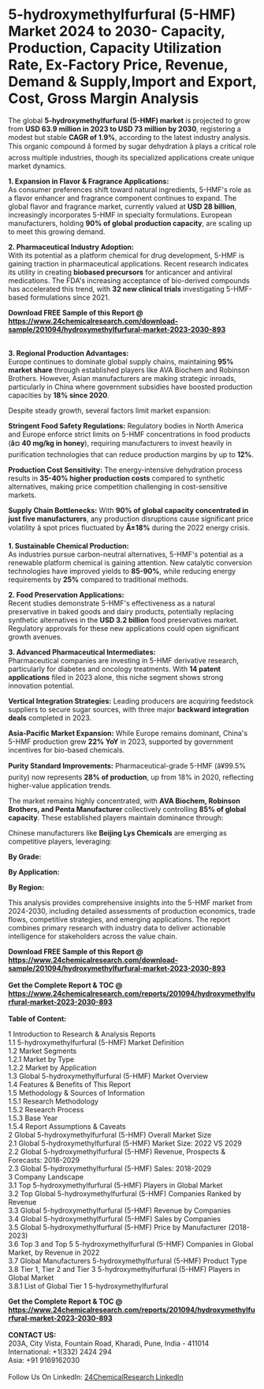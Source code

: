 <h1>5-hydroxymethylfurfural (5-HMF) Market 2024 to 2030- Capacity, Production, Capacity Utilization Rate, Ex-Factory Price, Revenue, Demand &amp; Supply,Import and Export, Cost, Gross Margin Analysis</h1><p>The global <strong>5-hydroxymethylfurfural (5-HMF) market</strong> is projected to grow from <strong>USD 63.9 million in 2023 to USD 73 million by 2030</strong>, registering a modest but stable <strong>CAGR of 1.9%</strong>, according to the latest industry analysis. This organic compound â formed by sugar dehydration â plays a critical role across multiple industries, though its specialized applications create unique market dynamics.</p><p><strong>1. Expansion in Flavor &amp; Fragrance Applications:</strong><br>
As consumer preferences shift toward natural ingredients, 5-HMF's role as a flavor enhancer and fragrance component continues to expand. The global flavor and fragrance market, currently valued at <strong>USD 28 billion</strong>, increasingly incorporates 5-HMF in specialty formulations. European manufacturers, holding <strong>90% of global production capacity</strong>, are scaling up to meet this growing demand.</p><p><strong>2. Pharmaceutical Industry Adoption:</strong><br>
With its potential as a platform chemical for drug development, 5-HMF is gaining traction in pharmaceutical applications. Recent research indicates its utility in creating <strong>biobased precursors</strong> for anticancer and antiviral medications. The FDA's increasing acceptance of bio-derived compounds has accelerated this trend, with <strong>32 new clinical trials</strong> investigating 5-HMF-based formulations since 2021.</p><div><b>Download FREE Sample of this Report @ 
            <a href="https://www.24chemicalresearch.com/download-sample/201094/hydroxymethylfurfural-market-2023-2030-893">
            https://www.24chemicalresearch.com/download-sample/201094/hydroxymethylfurfural-market-2023-2030-893</a></b></div><br><p><strong>3. Regional Production Advantages:</strong><br>
Europe continues to dominate global supply chains, maintaining <strong>95% market share</strong> through established players like AVA Biochem and Robinson Brothers. However, Asian manufacturers are making strategic inroads, particularly in China where government subsidies have boosted production capacities by <strong>18% since 2020</strong>.</p><p>Despite steady growth, several factors limit market expansion:</p><p><strong>Stringent Food Safety Regulations:</strong> Regulatory bodies in North America and Europe enforce strict limits on 5-HMF concentrations in food products (<strong>â¤ 40 mg/kg in honey</strong>), requiring manufacturers to invest heavily in purification technologies that can reduce production margins by up to <strong>12%</strong>.</p><p><strong>Production Cost Sensitivity:</strong> The energy-intensive dehydration process results in <strong>35-40% higher production costs</strong> compared to synthetic alternatives, making price competition challenging in cost-sensitive markets.</p><p><strong>Supply Chain Bottlenecks:</strong> With <strong>90% of global capacity concentrated in just five manufacturers</strong>, any production disruptions cause significant price volatility â spot prices fluctuated by <strong>Â±18%</strong> during the 2022 energy crisis.</p><p><strong>1. Sustainable Chemical Production:</strong><br>
As industries pursue carbon-neutral alternatives, 5-HMF's potential as a renewable platform chemical is gaining attention. New catalytic conversion technologies have improved yields to <strong>85-90%</strong>, while reducing energy requirements by <strong>25%</strong> compared to traditional methods.</p><p><strong>2. Food Preservation Applications:</strong><br>
Recent studies demonstrate 5-HMF's effectiveness as a natural preservative in baked goods and dairy products, potentially replacing synthetic alternatives in the <strong>USD 3.2 billion</strong> food preservatives market. Regulatory approvals for these new applications could open significant growth avenues.</p><p><strong>3. Advanced Pharmaceutical Intermediates:</strong><br>
Pharmaceutical companies are investing in 5-HMF derivative research, particularly for diabetes and oncology treatments. With <strong>14 patent applications</strong> filed in 2023 alone, this niche segment shows strong innovation potential.</p><p><strong>Vertical Integration Strategies:</strong> Leading producers are acquiring feedstock suppliers to secure sugar sources, with three major <strong>backward integration deals</strong> completed in 2023.</p><p><strong>Asia-Pacific Market Expansion:</strong> While Europe remains dominant, China's 5-HMF production grew <strong>22% YoY</strong> in 2023, supported by government incentives for bio-based chemicals.</p><p><strong>Purity Standard Improvements:</strong> Pharmaceutical-grade 5-HMF (â¥99.5% purity) now represents <strong>28% of production</strong>, up from 18% in 2020, reflecting higher-value application trends.</p><p>The market remains highly concentrated, with <strong>AVA Biochem, Robinson Brothers, and Penta Manufacturer</strong> collectively controlling <strong>85% of global capacity</strong>. These established players maintain dominance through:</p><p>Chinese manufacturers like <strong>Beijing Lys Chemicals</strong> are emerging as competitive players, leveraging:</p><p><strong>By Grade:</strong></p><p><strong>By Application:</strong></p><p><strong>By Region:</strong></p><p>This analysis provides comprehensive insights into the 5-HMF market from 2024-2030, including detailed assessments of production economics, trade flows, competitive strategies, and emerging applications. The report combines primary research with industry data to deliver actionable intelligence for stakeholders across the value chain.</p><div><b>Download FREE Sample of this Report @ 
            <a href="https://www.24chemicalresearch.com/download-sample/201094/hydroxymethylfurfural-market-2023-2030-893">
            https://www.24chemicalresearch.com/download-sample/201094/hydroxymethylfurfural-market-2023-2030-893</a></b></div><br><div><b>Get the Complete Report & TOC @ 
            <a href="https://www.24chemicalresearch.com/reports/201094/hydroxymethylfurfural-market-2023-2030-893">
            https://www.24chemicalresearch.com/reports/201094/hydroxymethylfurfural-market-2023-2030-893</a></b></div><br>
            <b>Table of Content:</b><p>1 Introduction to Research & Analysis Reports<br />
    1.1 5-hydroxymethylfurfural (5-HMF) Market Definition<br />
    1.2 Market Segments<br />
        1.2.1 Market by Type<br />
        1.2.2 Market by Application<br />
    1.3 Global 5-hydroxymethylfurfural (5-HMF) Market Overview<br />
    1.4 Features & Benefits of This Report<br />
    1.5 Methodology & Sources of Information<br />
        1.5.1 Research Methodology<br />
        1.5.2 Research Process<br />
        1.5.3 Base Year<br />
        1.5.4 Report Assumptions & Caveats<br />
2 Global 5-hydroxymethylfurfural (5-HMF) Overall Market Size<br />
    2.1 Global 5-hydroxymethylfurfural (5-HMF) Market Size: 2022 VS 2029<br />
    2.2 Global 5-hydroxymethylfurfural (5-HMF) Revenue, Prospects & Forecasts: 2018-2029<br />
    2.3 Global 5-hydroxymethylfurfural (5-HMF) Sales: 2018-2029<br />
3 Company Landscape<br />
    3.1 Top 5-hydroxymethylfurfural (5-HMF) Players in Global Market<br />
    3.2 Top Global 5-hydroxymethylfurfural (5-HMF) Companies Ranked by Revenue<br />
    3.3 Global 5-hydroxymethylfurfural (5-HMF) Revenue by Companies<br />
    3.4 Global 5-hydroxymethylfurfural (5-HMF) Sales by Companies<br />
    3.5 Global 5-hydroxymethylfurfural (5-HMF) Price by Manufacturer (2018-2023)<br />
    3.6 Top 3 and Top 5 5-hydroxymethylfurfural (5-HMF) Companies in Global Market, by Revenue in 2022<br />
    3.7 Global Manufacturers 5-hydroxymethylfurfural (5-HMF) Product Type<br />
    3.8 Tier 1, Tier 2 and Tier 3 5-hydroxymethylfurfural (5-HMF) Players in Global Market<br />
        3.8.1 List of Global Tier 1 5-hydroxymethylfurfural </p><div><b>Get the Complete Report & TOC @ 
            <a href="https://www.24chemicalresearch.com/reports/201094/hydroxymethylfurfural-market-2023-2030-893">
            https://www.24chemicalresearch.com/reports/201094/hydroxymethylfurfural-market-2023-2030-893</a></b></div><br><b>CONTACT US:</b><br>
            203A, City Vista, Fountain Road, Kharadi, Pune, India - 411014<br>
            International: +1(332) 2424 294<br>
            Asia: +91 9169162030 <br><br>
            Follow Us On LinkedIn: <a href="https://www.linkedin.com/company/24chemicalresearch/">24ChemicalResearch LinkedIn</a>
